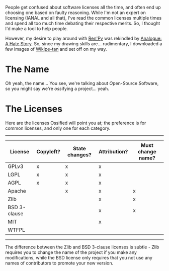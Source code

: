People get confused about software licenses all the time, and often end up
choosing one based on faulty reasoning.  While I'm not an expert on licensing
(IANAL and all that), I've read the common licenses multiple times and spend
all too much time debating their respective merits.  So, I thought I'd make a
tool to help people.

However, my desire to play around with [Ren'Py] was rekindled by [Analogue: A
Hate Story].  So, since my drawing skills are... rudimentary, I downloaded a
few images of [Wikipe-tan] and set off on my way.

# The Name

Oh yeah, the name... You see, we're talking about *O*pen-*S*ource *S*oftware,
so you might say we're *oss*ifying a project... yeah.

# The Licenses

Here are the licenses Ossified will point you at; the preference is for common
licenses, and only one for each category.

 -------------------------------------------------------------------------------
| License      | Copyleft? | State changes?  | Attribution? | Must change name? |
|--------------|-----------|-----------------|--------------|-------------------|
| GPLv3        |     x     |       x         |      x       |                   |
| LGPL         |     x     |       x         |      x       |                   |
| AGPL         |     x     |       x         |      x       |                   |
| Apache       |           |       x         |      x       |         x         |
| Zlib         |           |                 |      x       |         x         |
| BSD 3-clause |           |                 |      x       |         x         |
| MIT          |           |                 |      x       |                   |
| WTFPL        |           |                 |              |                   |
 -------------------------------------------------------------------------------

The difference between the Zlib and BSD 3-clause licenses is subtle - Zlib
requires you to change the name of the project if you make any modifications,
while the BSD license only requires that you not use any names of contributors
to promote your new version.

[Ren'Py]: http://www.renpy.org/
[Analogue: A Hate Story]: http://ahatestory.com/
[Wikipe-tan]: http://en.wikipedia.org/wiki/Wikipedia:Wikipe-tan

